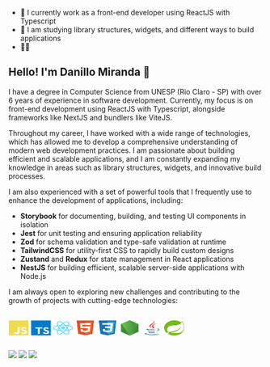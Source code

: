 - 🔭 I currently work as a front-end developer using ReactJS with Typescript
- 🌱 I am studying library structures, widgets, and different ways to build applications
- 👷‍♂️

## Hello! I'm Danillo Miranda 👋

I have a degree in Computer Science from UNESP (Rio Claro - SP) with over 6 years of experience in software development. Currently, my focus is on front-end development using ReactJS with Typescript, alongside frameworks like NextJS and bundlers like ViteJS.

Throughout my career, I have worked with a wide range of technologies, which has allowed me to develop a comprehensive understanding of modern web development practices. I am passionate about building efficient and scalable applications, and I am constantly expanding my knowledge in areas such as library structures, widgets, and innovative build processes.

I am also experienced with a set of powerful tools that I frequently use to enhance the development of applications, including:

- **Storybook** for documenting, building, and testing UI components in isolation
- **Jest** for unit testing and ensuring application reliability
- **Zod** for schema validation and type-safe validation at runtime
- **TailwindCSS** for utility-first CSS to rapidly build custom designs
- **Zustand** and **Redux** for state management in React applications
- **NestJS** for building efficient, scalable server-side applications with Node.js

I am always open to exploring new challenges and contributing to the growth of projects with cutting-edge technologies:

<div style="display: inline_block"><br>
  <img align="center" alt="Dan-Js" height="30" width="40" src="https://raw.githubusercontent.com/devicons/devicon/master/icons/javascript/javascript-plain.svg">
  <img align="center" alt="Dan-Ts" height="30" width="40" src="https://raw.githubusercontent.com/devicons/devicon/master/icons/typescript/typescript-plain.svg">
  <img align="center" alt="Dan-React" height="30" width="40" src="https://raw.githubusercontent.com/devicons/devicon/master/icons/react/react-original.svg">
  <img align="center" alt="Dan-HTML" height="30" width="40" src="https://raw.githubusercontent.com/devicons/devicon/master/icons/html5/html5-original.svg">
  <img align="center" alt="Dan-CSS" height="30" width="40" src="https://raw.githubusercontent.com/devicons/devicon/master/icons/css3/css3-original.svg">
  <img align="center" alt="Dan-Python" height="30" width="40" src="https://raw.githubusercontent.com/devicons/devicon/master/icons/nodejs/nodejs-original.svg">
  <img align="center" alt="Dan-Java" height="30" width="40" src="https://raw.githubusercontent.com/devicons/devicon/master/icons/java/java-original.svg">
  <img align="center" alt="Dan-SpringBoot" height="30" width="40" src="https://raw.githubusercontent.com/devicons/devicon/master/icons/spring/spring-original.svg">
</div>
  
  ##
 
<div> 
  <a href="https://www.instagram.com/dan.o.boy/" target="_blank"><img src="https://img.shields.io/badge/-Instagram-%23E4405F?style=for-the-badge&logo=instagram&logoColor=white" target="_blank"></a>
  <a href="mailto:danillo.sm89@gmail.com"><img src="https://img.shields.io/badge/-Gmail-%23333?style=for-the-badge&logo=gmail&logoColor=white" target="_blank"></a>
  <a href="https://www.linkedin.com/in/danillo-miranda/" target="_blank"><img src="https://img.shields.io/badge/-LinkedIn-%230077B5?style=for-the-badge&logo=linkedin&logoColor=white" target="_blank"></a> 
</div>
